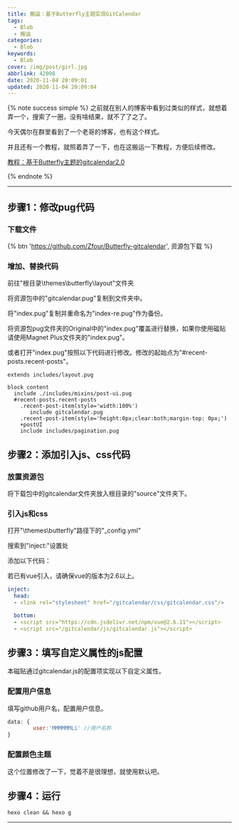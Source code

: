 ```yaml
---
title: 搬运：基于Butterfly主题实现GitCalendar
tags:
  - Blob
  - 搬运
categories:
  - Blob
keywords:
  - Blob
cover: /img/post/girl.jpg
abbrlink: 42098
date: 2020-11-04 20:09:01
updated: 2020-11-04 20:09:04
---
```


{% note success simple %}
之前就在别人的博客中看到过类似的样式，就想着弄一个，搜索了一圈，没有啥结果，就不了了之了。

今天偶尔在群里看到了一个老哥的博客，也有这个样式。

并且还有一个教程，就照着弄了一下，也在这搬运一下教程，方便后续修改。

[教程：基于Butterfly主题的gitcalendar2.0](https://zfe.space/2020/10/28/2020-10-31/)

{% endnote %}

---

## 步骤1：修改pug代码

### 下载文件

{% btn 'https://github.com/Zfour/Butterfly-gitcalendar', 资源包下载 %}

### 增加、替换代码

前往"根目录\themes\butterfly\layout"文件夹

将资源包中的"gitcalendar.pug"复制到文件夹中。

将"index.pug"复制并重命名为"index-re.pug"作为备份。

将资源包pug文件夹的Original中的"index.pug"覆盖进行替换，如果你使用磁贴请使用Magnet Plus文件夹的"index.pug"。

或者打开"index.pug"按照以下代码进行修改。修改的起始点为"#recent-posts.recent-posts"。

```properties
extends includes/layout.pug

block content
  include ./includes/mixins/post-ui.pug
  #recent-posts.recent-posts
    .recent-post-item(style='width:100%')
       include gitcalendar.pug
    .recent-post-item(style='height:0px;clear:both;margin-top: 0px;')
    +postUI
    include includes/pagination.pug
```

## 步骤2：添加引入js、css代码

### 放置资源包

将下载包中的gitcalendar文件夹放入根目录的"source"文件夹下。

### 引入js和css

打开"\themes\butterfly\"路径下的"_config.yml"

搜索到"inject:"设置处

添加以下代码：

若已有vue引入，请确保vue的版本为2.6以上。

```yaml
inject:
  head:
  - <link rel="stylesheet" href="/gitcalendar/css/gitcalendar.css"/>

  bottom:
  - <script src="https://cdn.jsdelivr.net/npm/vue@2.6.11"></script>
  - <script src="/gitcalendar/js/gitcalendar.js"></script>
```

## 步骤3：填写自定义属性的js配置

本磁贴通过gitcalendar.js的配置项实现以下自定义属性。

### 配置用户信息

填写github用户名，配置用户信息。

```js
data: {
        user:'MMMMMMLi' //用户名称
}
```

### 配置颜色主题

这个位置修改了一下，觉着不是很理想，就使用默认吧。

## 步骤4：运行

`hexo clean && hexo g`

----
